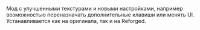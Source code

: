 Мод с улучшенными текстурами и новыми настройками, например возможностью переназначать дополнительные клавиши или менять UI. Устанавливается как на оригинала, так и на Reforged.